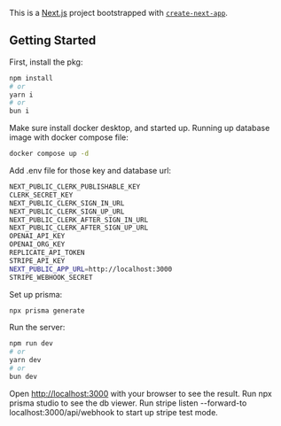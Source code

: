 This is a [Next.js](https://nextjs.org/) project bootstrapped with [`create-next-app`](https://github.com/vercel/next.js/tree/canary/packages/create-next-app).

## Getting Started

First, install the pkg:

```bash
npm install
# or
yarn i
# or
bun i
```
Make sure install docker desktop, and started up.
Running up database image with docker compose file:

```bash
docker compose up -d
```

Add .env file for those key and database url:
```bash
NEXT_PUBLIC_CLERK_PUBLISHABLE_KEY
CLERK_SECRET_KEY
NEXT_PUBLIC_CLERK_SIGN_IN_URL
NEXT_PUBLIC_CLERK_SIGN_UP_URL
NEXT_PUBLIC_CLERK_AFTER_SIGN_IN_URL
NEXT_PUBLIC_CLERK_AFTER_SIGN_UP_URL
OPENAI_API_KEY
OPENAI_ORG_KEY
REPLICATE_API_TOKEN
STRIPE_API_KEY
NEXT_PUBLIC_APP_URL=http://localhost:3000
STRIPE_WEBHOOK_SECRET
```

Set up prisma:

```bash
npx prisma generate
```

Run the server:
```bash
npm run dev
# or
yarn dev
# or
bun dev
```

Open [http://localhost:3000](http://localhost:3000) with your browser to see the result.
Run npx prisma studio to see the db viewer.
Run stripe listen --forward-to localhost:3000/api/webhook to start up stripe test mode.

